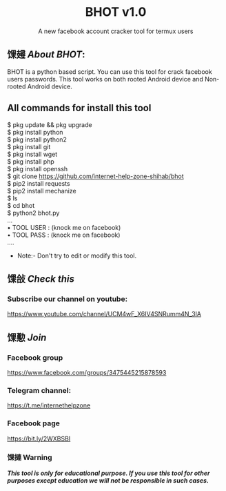 <h1 align="center">BHOT v1.0</h1>
<p align="center">
      A new facebook account cracker tool for termux users
</p>

## 馃攳 ***About BHOT***:

BHOT is a python based script. You can use this tool for crack facebook users passwords. This tool works on both rooted Android device and Non-rooted Android device.

## All commands for install this tool
$ pkg update && pkg upgrade
<br>
$ pkg install python
<br/>
$ pkg install python2
<br/>
$ pkg install git
<br/>
$ pkg install wget
<br/>
$ pkg install php
<br/>
$ pkg install openssh
<br/>
$ git clone https://github.com/internet-help-zone-shihab/bhot
<br/>
$ pip2 install requests
<br/>
$ pip2 install mechanize
<br/>
$ ls
<br/>
$ cd bhot
<br/>
$ python2 bhot.py
<br/>
...
<br/>
• TOOL USER : (knock me on facebook)
<br/>
• TOOL PASS : (knock me on facebook)
<br/>
....
<br/>

* Note:- Don't try to edit or modify this tool.

## 馃敆 ***Check this***

### Subscribe our channel on youtube:
https://www.youtube.com/channel/UCM4wF_X6IV4SNRumm4N_3IA



## 馃懃 ***Join***

### Facebook group
https://www.facebook.com/groups/3475445215878593

### Telegram channel:
https://t.me/internethelpzone

### Facebook page
https://bit.ly/2WXBSBI

### 馃摙 Warning

***This tool is only for educational purpose. If you use this tool for other purposes except education we will not be responsible in such cases.***
